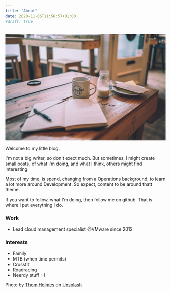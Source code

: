 ```yaml
---
title: "About"
date: 2020-11-06T11:56:57+01:00
#draft: true
---
```


![Header](thom-holmes-k-xKzowQRn8-unsplash.jpg)

Welcome to my little blog.

I'm not a big writer, so don't exect much. But sometimes, I might create small posts, of what i'm doing, and what I think, others might find interesting.

Most of my time, is spend, changing from a Operations background, to learn a lot more around Development. So expect, content to be around thatt theme.

If you want to follow, what I'm doing, then follow me on github. That is where I put everything I do.

### Work

- Lead cloud management specialist @VMware since 2012

### Interests

- Family
- MTB (when time permits)
- Crossfit
- Roadracing
- Neerdy stuff :-)

<span>Photo by <a href="https://unsplash.com/@thomholmes?utm_source=unsplash&amp;utm_medium=referral&amp;utm_content=creditCopyText">Thom Holmes</a> on <a href="https://unsplash.com/s/photos/about?utm_source=unsplash&amp;utm_medium=referral&amp;utm_content=creditCopyText">Unsplash</a></span>
